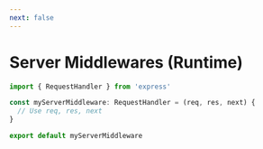 ```yaml
---
next: false
---
```


# Server Middlewares (Runtime)

```ts
import { RequestHandler } from 'express'

const myServerMiddleware: RequestHandler = (req, res, next) {
  // Use req, res, next
}

export default myServerMiddleware
```
